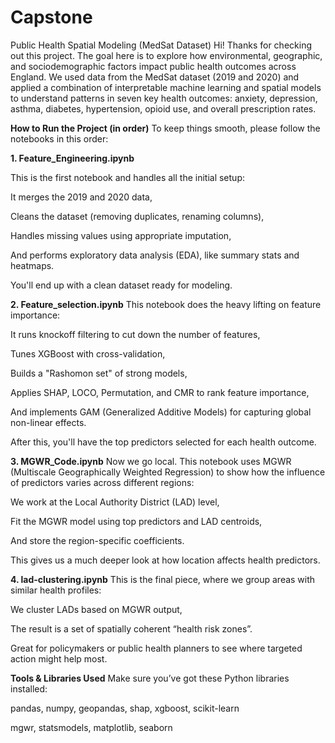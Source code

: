 # Capstone
Public Health Spatial Modeling (MedSat Dataset)
Hi! Thanks for checking out this project. The goal here is to explore how environmental, geographic, and sociodemographic factors impact public health outcomes across England. We used data from the MedSat dataset (2019 and 2020) and applied a combination of interpretable machine learning and spatial models to understand patterns in seven key health outcomes: anxiety, depression, asthma, diabetes, hypertension, opioid use, and overall prescription rates.

 **How to Run the Project (in order)**
To keep things smooth, please follow the notebooks in this order:

**1. Feature_Engineering.ipynb**

This is the first notebook and handles all the initial setup:

It merges the 2019 and 2020 data,

Cleans the dataset (removing duplicates, renaming columns),

Handles missing values using appropriate imputation,

And performs exploratory data analysis (EDA), like summary stats and heatmaps.

You'll end up with a clean dataset ready for modeling.

**2. Feature_selection.ipynb**
This notebook does the heavy lifting on feature importance:

It runs knockoff filtering to cut down the number of features,

Tunes XGBoost with cross-validation,

Builds a "Rashomon set" of strong models,

Applies SHAP, LOCO, Permutation, and CMR to rank feature importance,

And implements GAM (Generalized Additive Models) for capturing global non-linear effects.

After this, you'll have the top predictors selected for each health outcome.

**3. MGWR_Code.ipynb**
Now we go local. This notebook uses MGWR (Multiscale Geographically Weighted Regression) to show how the influence of predictors varies across different regions:

We work at the Local Authority District (LAD) level,

Fit the MGWR model using top predictors and LAD centroids,

And store the region-specific coefficients.

This gives us a much deeper look at how location affects health predictors.

**4. lad-clustering.ipynb**
This is the final piece, where we group areas with similar health profiles:

We cluster LADs based on MGWR output,

The result is a set of spatially coherent “health risk zones”.

Great for policymakers or public health planners to see where targeted action might help most.

**Tools & Libraries Used**
Make sure you’ve got these Python libraries installed:

pandas, numpy, geopandas, shap, xgboost, scikit-learn

mgwr, statsmodels, matplotlib, seaborn
